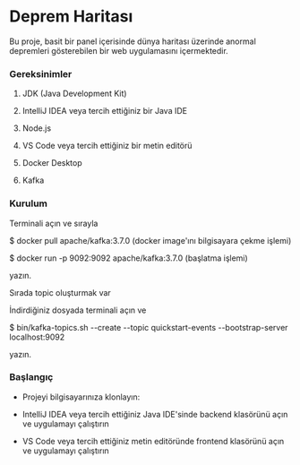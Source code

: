 # Deprem Haritası

Bu proje, basit bir panel içerisinde dünya haritası üzerinde anormal depremleri gösterebilen bir web uygulamasını içermektedir.


### Gereksinimler

1. JDK (Java Development Kit)

2. IntelliJ IDEA veya tercih ettiğiniz bir Java IDE

3. Node.js

4. VS Code veya tercih ettiğiniz bir metin editörü

5. Docker Desktop

6. Kafka


### Kurulum

Terminali açın ve sırayla

$ docker pull apache/kafka:3.7.0  (docker image'ını bilgisayara çekme işlemi)

$ docker run -p 9092:9092 apache/kafka:3.7.0 (başlatma işlemi) 

yazın.

Sırada topic oluşturmak var 

İndirdiğiniz dosyada terminali açın ve 

$ bin/kafka-topics.sh --create --topic quickstart-events --bootstrap-server localhost:9092

yazın.


### Başlangıç

* Projeyi bilgisayarınıza klonlayın:

* IntelliJ IDEA veya tercih ettiğiniz Java IDE'sinde backend klasörünü açın ve uygulamayı çalıştırın

* VS Code veya tercih ettiğiniz metin editöründe frontend klasörünü açın ve uygulamayı çalıştırın


